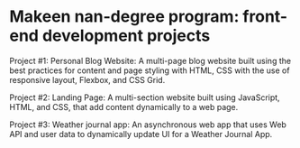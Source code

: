# Makeen nan-degree program: front-end development projects
Project #1:
Personal Blog Website: 
A multi-page blog website built using the best practices for content and page styling with HTML, CSS with the use of responsive layout, Flexbox, and CSS Grid.

Project #2:
Landing Page:
A multi-section website built using JavaScript, HTML, and CSS, that add content dynamically to  a web page.

Project #3:
Weather journal app:
An asynchronous web app that uses Web API and user data to dynamically update UI for a Weather Journal App.
